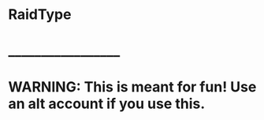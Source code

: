 # RaidType
# _________________
# WARNING: This is meant for fun! Use an alt account if you use this.
